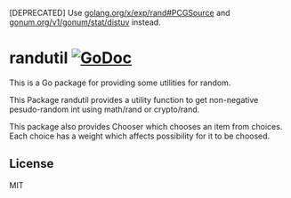 [DEPRECATED] Use [golang.org/x/exp/rand#PCGSource](https://godoc.org/golang.org/x/exp/rand#PCGSource) and [gonum.org/v1/gonum/stat/distuv](https://godoc.org/gonum.org/v1/gonum/stat/distuv) instead.

randutil  [![GoDoc](https://godoc.org/github.com/hnakamur/randutil?status.png)](https://godoc.org/github.com/hnakamur/randutil)
========

This is a Go package for providing some utilities for random.

This Package randutil provides a utility function to get non-negative
pesudo-random int using math/rand or crypto/rand.

This package also provides Chooser which chooses an item from choices.
Each choice has a weight which affects possibility for it to be choosed.

## License

MIT
